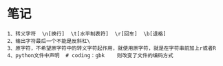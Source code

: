 # 笔记
    1、转义字符  \n[换行]  \t[水平制表符]  \r[回车]  \b[退格]
    2、输出字符最后一个不能是反斜杠\
    3、原字符，不希望原字符中的转义字符起作用，就使用原字符，就是在字符串前加上r或者R
    4、python文件中声明  # coding：gbk    则改变了文件的编码方式